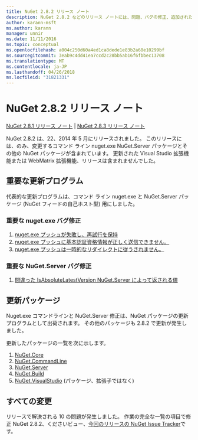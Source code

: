 ```yaml
---
title: NuGet 2.8.2 リリース ノート
description: NuGet 2.8.2 などのリリース ノートには、問題、バグの修正、追加された機能、および Dcr が知られています。
author: karann-msft
ms.author: karann
manager: unnir
ms.date: 11/11/2016
ms.topic: conceptual
ms.openlocfilehash: a004c250d60a4ed1ca8dede1e83b2a68e10299bf
ms.sourcegitcommit: 3eab9c4dd41ea7ccd2c28bb5ab16f6fbbec13708
ms.translationtype: MT
ms.contentlocale: ja-JP
ms.lasthandoff: 04/26/2018
ms.locfileid: "31821331"
---
```

# <a name="nuget-282-release-notes"></a>NuGet 2.8.2 リリース ノート

[NuGet 2.8.1 リリース ノート](../release-notes/nuget-2.8.1.md) | [NuGet 2.8.3 リリース ノート](../release-notes/nuget-2.8.3.md)

NuGet 2.8.2 は、22、2014 年 5 月にリリースされました。  このリリースには、のみ、変更するコマンド ライン nuget.exe NuGet.Server パッケージとその他の NuGet パッケージが含まれています。  更新された Visual Studio 拡張機能または WebMatrix 拡張機能、リリースは含まれませんでした。

## <a name="notable-updates"></a>重要な更新プログラム

代表的な更新プログラムは、コマンド ライン nuget.exe と NuGet.Server パッケージ (NuGet フィードの自己ホスト型) 用にしました。

### <a name="important-nugetexe-bug-fixes"></a>重要な nuget.exe バグ修正

1. [nuget.exe プッシュが失敗し、再試行を保持](https://nuget.codeplex.com/workitem/4000)
1. [nuget.exe プッシュに基本認証資格情報が正しく送信できません。](https://nuget.codeplex.com/workitem/4109)
1. [nuget.exe プッシュは一時的なリダイレクトに従うされません。](https://nuget.codeplex.com/workitem/4050)

### <a name="important-nugetserver-bug-fix"></a>重要な NuGet.Server バグ修正

1. [間違った IsAbsoluteLatestVersion NuGet.Server によって返される値](https://nuget.codeplex.com/workitem/4147)

## <a name="packages-updated"></a>更新パッケージ

Nuget.exe コマンドラインと NuGet.Server 修正は、NuGet パッケージの更新プログラムとして出荷されます。  その他のパッケージも 2.8.2 で更新が発生しました。

更新したパッケージの一覧を次に示します。

1. [NuGet.Core](https://www.nuget.org/packages/NuGet.Core/)
1. [NuGet.CommandLine](https://www.nuget.org/packages/NuGet.CommandLine/)
1. [NuGet.Server](https://www.nuget.org/packages/NuGet.Server/)
1. [NuGet.Build](https://www.nuget.org/packages/NuGet.Build/)
1. [NuGet.VisualStudio](https://www.nuget.org/packages/NuGet.VisualStudio/) (パッケージ、拡張子ではなく)

## <a name="all-changes"></a>すべての変更
リリースで解決される 10 の問題が発生しました。 作業の完全な一覧の項目で修正 NuGet 2.8.2、くださいビュー、[今回のリリースの NuGet Issue Tracker](https://nuget.codeplex.com/workitem/list/advanced?keyword=&status=All&type=All&priority=All&release=NuGet%202.8.2&assignedTo=All&component=All&sortField=LastUpdatedDate&sortDirection=Descending&page=0&reasonClosed=All)です。

